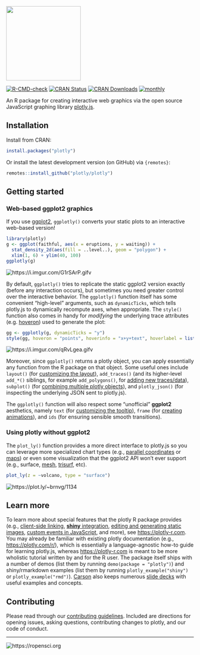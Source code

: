 
<!-- README.md is generated from README.Rmd. Please edit that file -->

<img src="man/figures/plotly.png" width="200" />

<!-- badges: start -->
[![R-CMD-check](https://github.com/ropensci/plotly/workflows/R-CMD-check/badge.svg)](https://github.com/ropensci/plotly/actions)
[![CRAN
Status](https://www.r-pkg.org/badges/version/plotly)](https://cran.r-project.org/package=plotly)
[![CRAN
Downloads](https://cranlogs.r-pkg.org/badges/grand-total/plotly)](https://www.rpackages.io/package/plotly)
[![monthly](https://cranlogs.r-pkg.org/badges/plotly)](https://www.rpackages.io/package/plotly)
<!-- badges: end -->

An R package for creating interactive web graphics via the open source
JavaScript graphing library
[plotly.js](https://github.com/plotly/plotly.js).

## Installation

Install from CRAN:

``` r
install.packages("plotly")
```

Or install the latest development version (on GitHub) via `{remotes}`:

``` r
remotes::install_github("plotly/plotly")
```

## Getting started

### Web-based ggplot2 graphics

If you use [ggplot2](https://github.com/tidyverse/ggplot2), `ggplotly()`
converts your static plots to an interactive web-based version\!

``` r
library(plotly)
g <- ggplot(faithful, aes(x = eruptions, y = waiting)) +
  stat_density_2d(aes(fill = ..level..), geom = "polygon") + 
  xlim(1, 6) + ylim(40, 100)
ggplotly(g)
```

![<https://i.imgur.com/G1rSArP.gifv>](https://i.imgur.com/G1rSArP.gif)

By default, `ggplotly()` tries to replicate the static ggplot2 version
exactly (before any interaction occurs), but sometimes you need greater
control over the interactive behavior. The `ggplotly()` function itself
has some convenient “high-level” arguments, such as `dynamicTicks`,
which tells plotly.js to dynamically recompute axes, when appropriate.
The `style()` function also comes in handy for *modifying* the
underlying trace
attributes (e.g. [hoveron](https://plotly.com/r/reference/#scatter-hoveron)) used to generate the plot:

``` r
gg <- ggplotly(g, dynamicTicks = "y")
style(gg, hoveron = "points", hoverinfo = "x+y+text", hoverlabel = list(bgcolor = "white"))
```

![<https://i.imgur.com/qRvLgea.gifv>](https://imgur.com/qRvLgea.gif)

Moreover, since `ggplotly()` returns a plotly object, you can apply
essentially any function from the R package on that object. Some useful
ones include `layout()` (for [customizing the
layout](https://plotly-r.com/improving-ggplotly.html#modifying-layout)),
`add_traces()` (and its higher-level `add_*()` siblings, for example
`add_polygons()`, for [adding new
traces/data](https://plotly-r.com/improving-ggplotly.html#leveraging-statistical-output)),
`subplot()` (for [combining multiple plotly
objects](https://plotly-r.com/arranging-views.html#arranging-plotly-objects)),
and `plotly_json()` (for inspecting the underlying JSON sent to
plotly.js).

The `ggplotly()` function will also respect some “unofficial”
**ggplot2** aesthetics, namely `text` (for [customizing the
tooltip](https://plotly-r.com/controlling-tooltips.html#tooltip-text-ggplotly)),
`frame` (for [creating
animations](https://plotly-r.com/animating-views.html)),
and `ids` (for ensuring sensible smooth transitions).

### Using plotly without ggplot2

The `plot_ly()` function provides a more direct interface to plotly.js
so you can leverage more specialized chart types (e.g., [parallel
coordinates](https://plotly.com/r/parallel-coordinates-plot/) or
[maps](https://plotly.com/r/maps/)) or even some visualization that the
ggplot2 API won’t ever support (e.g., surface,
[mesh](https://plotly.com/r/3d-mesh/),
[trisurf](https://plotly.com/r/trisurf/), etc).

``` r
plot_ly(z = ~volcano, type = "surface")
```

![<https://plot.ly/~brnvg/1134>](https://plot.ly/~brnvg/1134.png)

## Learn more

To learn more about special features that the plotly R package provides (e.g., [client-side linking](https://plotly-r.com/client-side-linking.html), [**shiny** integration](https://plotly-r.com/linking-views-with-shiny.html), [editing and generating static images](https://plotly-r.com/publish.html), [custom events in JavaScript](https://plotly-r.com/javascript.html), and more), see <https://plotly-r.com>. You may already be familiar with existing plotly documentation (e.g., <https://plotly.com/r/>), which is essentially a language-agnostic how-to guide for learning plotly.js, whereas <https://plotly-r.com> is meant to be more wholistic tutorial written by and for the R user. The package itself ships with a number of demos (list them by running `demo(package = "plotly")`) and shiny/rmarkdown examples (list them by running `plotly_example("shiny")` or `plotly_example("rmd")`). [Carson](https://cpsievert.me) also keeps numerous [slide decks](https://talks.cpsievert.me) with useful examples and concepts.

## Contributing

Please read through our [contributing
guidelines](https://github.com/ropensci/plotly/blob/master/CONTRIBUTING.md).
Included are directions for opening issues, asking questions,
contributing changes to plotly, and our code of
conduct.

-----

![<https://ropensci.org>](https://www.ropensci.org/public_images/github_footer.png)
